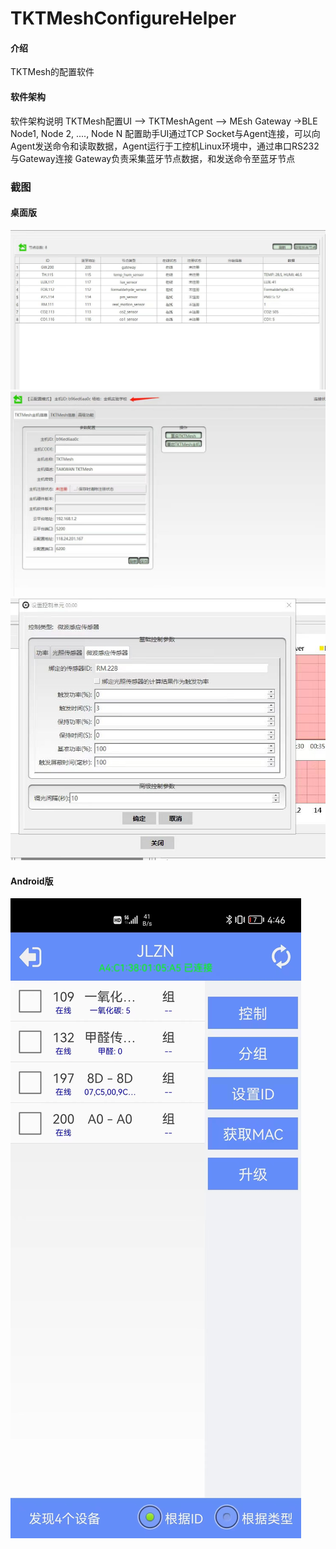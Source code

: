 # TKTMeshConfigureHelper

#### 介绍
TKTMesh的配置软件

#### 软件架构
软件架构说明
TKTMesh配置UI --> TKTMeshAgent --> MEsh Gateway ->BLE Node1, Node 2, ...., Node N
配置助手UI通过TCP Socket与Agent连接，可以向Agent发送命令和读取数据，Agent运行于工控机Linux环境中，通过串口RS232与Gateway连接
Gateway负责采集蓝牙节点数据，和发送命令至蓝牙节点

### 截图

#### 桌面版
![config-helper-1.jpg](./config-helper-1.jpg)
![config-helper-2.jpg](./config-helper-2.jpg)
![config-helper-3.jpg](./config-helper-3.jpg)

#### Android版
![config-helper-4.jpg](./config-helper-4.jpg)


